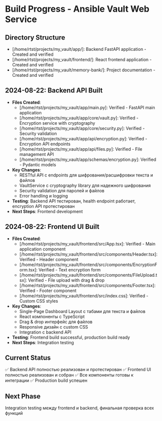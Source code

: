 # Build Progress - Ansible Vault Web Service

## Directory Structure
- [/home/rtst/projects/my_vault/app/]: Backend FastAPI application - Created and verified
- [/home/rtst/projects/my_vault/frontend/]: React frontend application - Created and verified
- [/home/rtst/projects/my_vault/memory-bank/]: Project documentation - Created and verified

## 2024-08-22: Backend API Built
- **Files Created**: 
  - [/home/rtst/projects/my_vault/app/main.py]: Verified - FastAPI main application
  - [/home/rtst/projects/my_vault/app/core/vault.py]: Verified - Encryption service with cryptography
  - [/home/rtst/projects/my_vault/app/core/security.py]: Verified - Security validation
  - [/home/rtst/projects/my_vault/app/api/encryption.py]: Verified - Encryption API endpoints
  - [/home/rtst/projects/my_vault/app/api/files.py]: Verified - File management API
  - [/home/rtst/projects/my_vault/app/schemas/encryption.py]: Verified - Pydantic models
- **Key Changes**: 
  - RESTful API с endpoints для шифрования/расшифровки текста и файлов
  - VaultService с cryptography library для надежного шифрования
  - Security validation для паролей и файлов
  - Error handling и logging
- **Testing**: Backend API тестирован, health endpoint работает, encryption API протестирован
- **Next Steps**: Frontend development

## 2024-08-22: Frontend UI Built
- **Files Created**: 
  - [/home/rtst/projects/my_vault/frontend/src/App.tsx]: Verified - Main application component
  - [/home/rtst/projects/my_vault/frontend/src/components/Header.tsx]: Verified - Header component
  - [/home/rtst/projects/my_vault/frontend/src/components/EncryptionForm.tsx]: Verified - Text encryption form
  - [/home/rtst/projects/my_vault/frontend/src/components/FileUpload.tsx]: Verified - File upload with drag & drop
  - [/home/rtst/projects/my_vault/frontend/src/components/Footer.tsx]: Verified - Footer component
  - [/home/rtst/projects/my_vault/frontend/src/index.css]: Verified - Custom CSS styles
- **Key Changes**: 
  - Single-Page Dashboard Layout с табами для текста и файлов
  - React компоненты с TypeScript
  - Drag & drop интерфейс для файлов
  - Responsive дизайн с custom CSS
  - Integration с backend API
- **Testing**: Frontend build successful, production build ready
- **Next Steps**: Integration testing

## Current Status
✅ Backend API полностью реализован и протестирован
✅ Frontend UI полностью реализован и собран
✅ Все компоненты готовы к интеграции
✅ Production build успешен

## Next Phase
Integration testing между frontend и backend, финальная проверка всех функций
